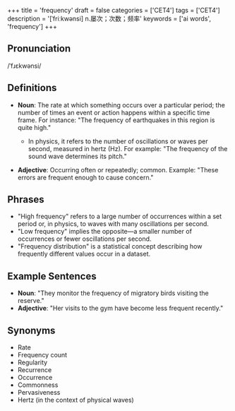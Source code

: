 +++
title = 'frequency'
draft = false
categories = ['CET4']
tags = ['CET4']
description = '[ˈfriːkwənsi] n.屡次；次数；频率'
keywords = ['ai words', 'frequency']
+++

## Pronunciation
/ˈfɹɛkwənsi/

## Definitions
- **Noun**: The rate at which something occurs over a particular period; the number of times an event or action happens within a specific time frame. For instance: "The frequency of earthquakes in this region is quite high."
  - In physics, it refers to the number of oscillations or waves per second, measured in hertz (Hz). For example: "The frequency of the sound wave determines its pitch."
  
- **Adjective**: Occurring often or repeatedly; common. Example: "These errors are frequent enough to cause concern."

## Phrases
- "High frequency" refers to a large number of occurrences within a set period or, in physics, to waves with many oscillations per second.
- "Low frequency" implies the opposite—a smaller number of occurrences or fewer oscillations per second.
- "Frequency distribution" is a statistical concept describing how frequently different values occur in a dataset.

## Example Sentences
- **Noun**: "They monitor the frequency of migratory birds visiting the reserve."
- **Adjective**: "Her visits to the gym have become less frequent recently."

## Synonyms
- Rate
- Frequency count
- Regularity
- Recurrence
- Occurrence
- Commonness
- Pervasiveness
- Hertz (in the context of physical waves)
